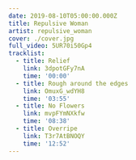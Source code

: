```yaml
---
date: 2019-08-10T05:00:00.000Z
title: Repulsive Woman
artist: repulsive_woman
cover: ./cover.jpg
full_video: 5UR70i50Gp4
tracklist:
  - title: Relief
    link: 3dpotGFy7nA
    time: '00:00'
  - title: Rough around the edges
    link: OmuxG_wdYH8
    time: '03:55'
  - title: No Flowers
    link: mvpFYmNXkfw
    time: '08:38'
  - title: Overripe
    link: T3r7AtBNOQY
    time: '12:52'
---
```

